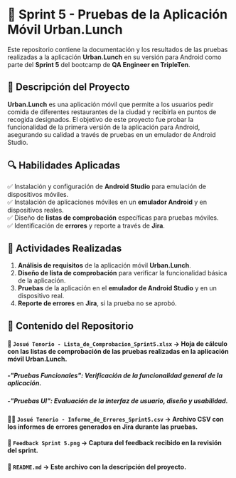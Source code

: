 # 🚀 Sprint 5 - Pruebas de la Aplicación Móvil Urban.Lunch

Este repositorio contiene la documentación y los resultados de las pruebas realizadas a la aplicación **Urban.Lunch** en su versión para Android como parte del **Sprint 5** del bootcamp de **QA Engineer en TripleTen**.

## 📝 Descripción del Proyecto

**Urban.Lunch** es una aplicación móvil que permite a los usuarios pedir comida de diferentes restaurantes de la ciudad y recibirla en puntos de recogida designados. El objetivo de este proyecto fue probar la funcionalidad de la primera versión de la aplicación para Android, asegurando su calidad a través de pruebas en un emulador de Android Studio.

## 🔍 Habilidades Aplicadas

✅ Instalación y configuración de **Android Studio** para emulación de dispositivos móviles.  
✅ Instalación de aplicaciones móviles en un **emulador Android** y en dispositivos reales.  
✅ Diseño de **listas de comprobación** específicas para pruebas móviles.  
✅ Identificación de **errores** y reporte a través de **Jira**.

## 📌 Actividades Realizadas

1. **Análisis de requisitos** de la aplicación móvil **Urban.Lunch**.
2. **Diseño de lista de comprobación** para verificar la funcionalidad básica de la aplicación.
3. **Pruebas** de la aplicación en el **emulador de Android Studio** y en un dispositivo real.
4. **Reporte de errores** en **Jira**, si la prueba no se aprobó.

## 📂 Contenido del Repositorio

#### 📝 `Josué Tenorio - Lista_de_Comprobacion_Sprint5.xlsx` → Hoja de cálculo con las listas de comprobación de las pruebas realizadas en la aplicación móvil **Urban.Lunch**.

##### -"Pruebas Funcionales": Verificación de la funcionalidad general de la aplicación.
##### -"Pruebas UI": Evaluación de la interfaz de usuario, diseño y usabilidad.

#### 🐞📄 `Josué Tenorio - Informe_de_Errores_Sprint5.csv` → Archivo CSV con los informes de errores generados en **Jira** durante las pruebas.

#### 📝 `Feedback Sprint 5.png` → Captura del feedback recibido en la revisión del sprint.

#### 📜 `README.md` → Este archivo con la descripción del proyecto.
